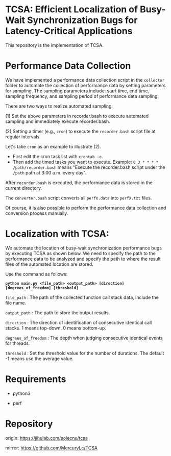 # TCSA: Efficient Localization of Busy-Wait Synchronization Bugs for Latency-Critical Applications

This repository is the implementation of TCSA. 

# Performance Data Collection

We have implemented a performance data collection script in the `collector` folder to automate the collection of performance data by setting parameters for sampling.
The sampling parameters include: start time, end time, sampling frequency, and sampling period of performance data sampling.

There are two ways to realize automated sampling:

(1) Set the above parameters in recorder.bash to execute automated sampling and immediately execute recorder.bash.

(2) Setting a timer (e.g., `cron`) to execute the `recorder.bash` script file at regular intervals.

Let's take `cron` as an example to illustrate (2).

 - First edit the cron task list with `crontab -e`.
 - Then add the timed tasks you want to execute. Example: `0 3 * * * * /path/recorder.bash` means "Execute the recorder.bash script under the `/path` path at 3:00 a.m. every day".

After `recorder.bash` is executed, the performance data is stored in the current directory.

The `converter.bash` script converts all `perfX.data` into `perfX.txt` files.


Of course, it is also possible to perform the performance data collection and conversion process manually.



# Localization with TCSA:


We automate the location of busy-wait synchronization performance bugs by executing TCSA as shown below. We need to specify the path to the performance data to be analyzed and specify the path to where the result files of the automated location are stored.

Use the command as follows:

**`python main.py <file_path> <output_path> [direction] [degrees_of_freedom] [threshold]`**


`file_path` : The path of the collected function call stack data, include the file name.

`output_path` : The path to store the output results.

` direction ` : The direction of identification of consecutive identical call stacks. 1 means top-down, 0 means bottom-up.

`degrees_of_freedom` : The depth when judging consecutive identical events for threads. 

` threshold ` : Set the threshold value for the number of durations. The default -1 means use the average value.


# Requirements

- python3

- perf

# Repository

origin: https://jihulab.com/solecnu/tcsa

mirror: https://github.com/MercuryLc/TCSA